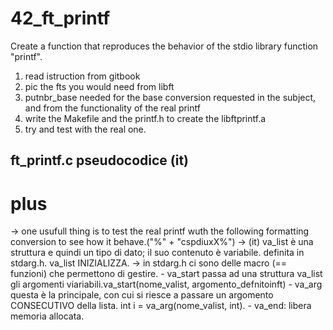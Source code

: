 # 42_ft_printf
Create a function that reproduces the behavior of the stdio library function "printf".
1) read istruction from gitbook 
2) pic the fts you would need from libft
3) putnbr_base needed for the base conversion requested in the subject, and from the functionality of the real printf
4) write the Makefile and the printf.h to create the libftprintf.a
5) try and test with the real one.

ft_printf.c pseudocodice (it)
- 

# plus
-> one usufull thing is to test the real printf wuth the following formatting conversion to see how it behave.("%"  +  "cspdiuxX%")
-> (it) va_list è una struttura e quindi un tipo di dato; il suo contenuto è variabile. definita in stdarg.h. va_list INIZIALIZZA.
-> in stdarg.h ci sono delle macro (== funzioni) che permettono di gestire. 
    - va_start passa ad una struttura va_list gli argomenti viariabili.va_start(nome_valist, argomento_defnitoinft) 
    - va_arg questa è la principale, con cui si riesce a passare un argomento CONSECUTIVO della lista. int i = va_arg(nome_valist, int).
    - va_end: libera memoria allocata.


